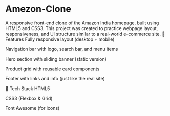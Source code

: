 # Amezon-Clone
A responsive front-end clone of the Amazon India homepage, built using HTML5 and CSS3. This project was created to practice webpage layout, responsiveness, and UI structure similar to a real-world e-commerce site.
🌟 Features
Fully responsive layout (desktop + mobile)

Navigation bar with logo, search bar, and menu items

Hero section with sliding banner (static version)

Product grid with reusable card components

Footer with links and info (just like the real site)

🧰 Tech Stack
HTML5

CSS3 (Flexbox & Grid)

Font Awesome (for icons)
